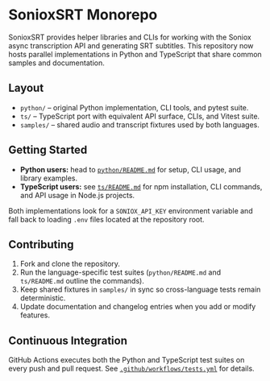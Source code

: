 # SonioxSRT Monorepo

SonioxSRT provides helper libraries and CLIs for working with the Soniox async
transcription API and generating SRT subtitles. This repository now hosts
parallel implementations in Python and TypeScript that share common samples and
documentation.

## Layout

- `python/` – original Python implementation, CLI tools, and pytest suite.
- `ts/` – TypeScript port with equivalent API surface, CLIs, and Vitest suite.
- `samples/` – shared audio and transcript fixtures used by both languages.

## Getting Started

- **Python users:** head to [`python/README.md`](python/README.md) for setup,
  CLI usage, and library examples.
- **TypeScript users:** see [`ts/README.md`](ts/README.md) for npm installation,
  CLI commands, and API usage in Node.js projects.

Both implementations look for a `SONIOX_API_KEY` environment variable and fall
back to loading `.env` files located at the repository root.

## Contributing

1. Fork and clone the repository.
2. Run the language-specific test suites (`python/README.md` and
   `ts/README.md` outline the commands).
3. Keep shared fixtures in `samples/` in sync so cross-language tests remain
   deterministic.
4. Update documentation and changelog entries when you add or modify features.

## Continuous Integration

GitHub Actions executes both the Python and TypeScript test suites on every
push and pull request. See [`.github/workflows/tests.yml`](.github/workflows/tests.yml)
for details.
